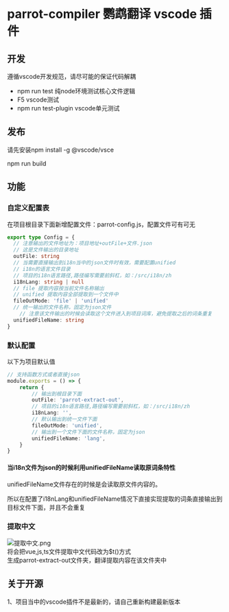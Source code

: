 # parrot-compiler 鹦鹉翻译 vscode 插件
## 开发
遵循vscode开发规范，请尽可能的保证代码解耦
- npm run test 纯node环境测试核心文件逻辑
- F5 vscode测试
- npm run test-plugin vscode单元测试
## 发布
请先安装npm install -g @vscode/vsce

npm run build
## 功能
### 自定义配置表
在项目根目录下面新增配置文件：parrot-config.js，配置文件可有可无
```typescript
export type Config = {
  // 注意输出的文件地址为：项目地址+outFile+文件.json
  // 这是文件输出的目录地址
  outFile: string
  // 当需要直接输出到i18n当中的json文件时有效，需要配置unified
  // i18n的语言文件目录
  // 项目的i18n语言路径,路径编写需要前斜杠，如：/src/i18n/zh
  i18nLang: string | null
  // file 提取内容按当前文件名称输出
  // unified 提取内容全部提取到一个文件中
  fileOutMode: 'file' | 'unified'
  // 统一输出的文件名称，固定为json文件
    // 注意该文件输出的时候会读取这个文件进入到项目词库，避免提取之后的词条重复
  unifiedFileName: string
}
```
### 默认配置
以下为项目默认值
```typescript
// 支持函数方式或者直接json
module.exports = () => {
    return {
        // 输出到根目录下面
        outFile: 'parrot-extract-out',
        // 项目的i18n语言路径,路径编写需要前斜杠，如：/src/i18n/zh
        i18nLang: '',
        // 默认输出到统一文件下面
        fileOutMode: 'unified',
        // 输出到一个文件下面的文件名称，固定为json
        unifiedFileName: 'lang',
    }
}
```
#### 当i18n文件为json的时候利用unifiedFileName读取原词条特性
unifiedFileName文件存在的时候是会读取原文件内容的。

所以在配置了i18nLang和unifiedFileName情况下直接实现提取的词条直接输出到目标文件下面，并且不会重复

### 提取中文
![提取中文.png](https://raw.githubusercontent.com/ht-sauce/vscode-plugin-parrot/main/docs/images/%E6%8F%90%E5%8F%96%E4%B8%AD%E6%96%87.png)  
将会把vue,js,ts文件提取中文代码改为$t()方式   
生成parrot-extract-out文件夹，翻译提取内容在该文件夹中  
## 关于开源
1、项目当中的vscode插件不是最新的，请自己重新构建最新版本
